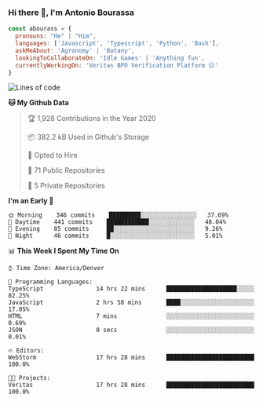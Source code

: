 ### Hi there 👋, I'm Antonio Bourassa

```javascript
const abourass = {
  pronouns: "He" | "Him",
  languages: ['Javascript', 'Typescript', 'Python', 'Bash'],
  askMeAbout: 'Agronomy' | 'Botany',
  lookingToCollaborateOn: 'Idle Games' | 'Anything fun',
  currentlyWorkingOn: 'Veritas BPO Verification Platform 😑'
}
```

<!--START_SECTION:waka-->
![Lines of code](https://img.shields.io/badge/From%20Hello%20World%20I%27ve%20Written-33.0%20million%20lines%20of%20code-blue)

**🐱 My Github Data** 

> 🏆 1,928 Contributions in the Year 2020
 > 
> 📦 382.2 kB Used in Github's Storage 
 > 
> 💼 Opted to Hire
 > 
> 📜 71 Public Repositories
 > 
> 🔑 5 Private Repositories 

**I'm an Early 🐤** 

```text
🌞 Morning    346 commits    █████████░░░░░░░░░░░░░░░░   37.69% 
🌆 Daytime    441 commits    ████████████░░░░░░░░░░░░░   48.04% 
🌃 Evening    85 commits     ██░░░░░░░░░░░░░░░░░░░░░░░   9.26% 
🌙 Night      46 commits     █░░░░░░░░░░░░░░░░░░░░░░░░   5.01%

```


📊 **This Week I Spent My Time On** 

```text
⌚︎ Time Zone: America/Denver

💬 Programming Languages: 
TypeScript               14 hrs 22 mins      ████████████████████░░░░░   82.25% 
JavaScript               2 hrs 58 mins       ████░░░░░░░░░░░░░░░░░░░░░   17.05% 
HTML                     7 mins              ░░░░░░░░░░░░░░░░░░░░░░░░░   0.69% 
JSON                     0 secs              ░░░░░░░░░░░░░░░░░░░░░░░░░   0.01%

🔥 Editors: 
WebStorm                 17 hrs 28 mins      █████████████████████████   100.0%

🐱‍💻 Projects: 
Veritas                  17 hrs 28 mins      █████████████████████████   100.0%

```


<!--END_SECTION:waka-->

<!--
**Abourass/Abourass** is a ✨ _special_ ✨ repository because its `README.md` (this file) appears on your GitHub profile.

Here are some ideas to get you started:

- 🔭 I’m currently working on ...
- 🌱 I’m currently learning ...
- 👯 I’m looking to collaborate on ...
- 🤔 I’m looking for help with ...
- 💬 Ask me about ...
- 📫 How to reach me: ...
- 😄 Pronouns: ...
- ⚡ Fun fact: ...
-->

